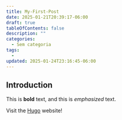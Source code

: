 ```yaml
---
title: My-First-Post
date: 2025-01-21T20:39:17-06:00
draft: true
tableOfContents: false
description: ""
categories:
  - Sem categoria
tags:
  - 
updated: 2025-01-24T23:16:45-06:00
---
```


## Introduction

This is **bold** text, and this is _emphasized_ text.

Visit the [Hugo](https://gohugo.io) website!
